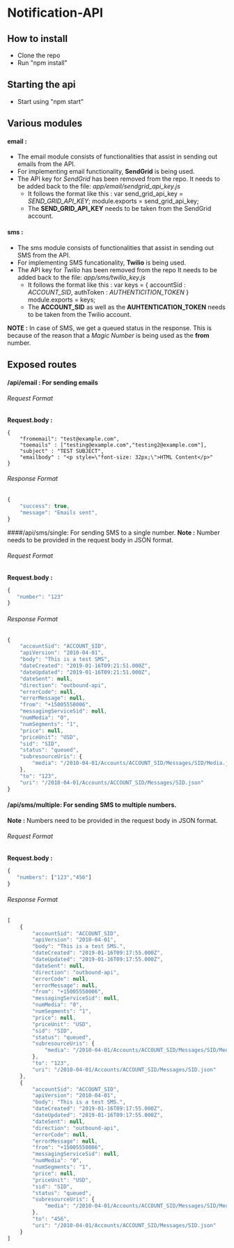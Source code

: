 # Notification-API

## How to install
* Clone the repo
* Run "npm install"

## Starting the api
* Start using "npm start"

## Various modules
#### email :
  * The email module consists of functionalities that assist in sending out emails from the API.
  * For implementing email functionality, **SendGrid** is being used.
  * The API key for *SendGrid* has been removed from the repo. It needs to be added back to the file: *app/email/sendgrid_api_key.js*
    * It follows the format like this :
    var send_grid_api_key = *SEND_GRID_API_KEY*;
    module.exports = send_grid_api_key;
    * The **SEND_GRID_API_KEY** needs to be taken from the SendGrid account.

#### sms :
  * The sms module consists of functionalities that assist in sending out SMS from the API.
  * For implementing SMS funcationality, **Twilio** is being used.
  * The API key for *Twilio* has been removed from the repo It needs to be added back to the file: *app/sms/twilio_key.js*
    * It follows the format like this :
    var keys = {
    accountSid : *ACCOUNT_SID*,
    authToken : *AUTHENTICITION_TOKEN*
    }
    module.exports = keys;
    * The **ACCOUNT_SID** as well as the **AUHTENTICATION_TOKEN** needs to be taken from the Twilio account.

**NOTE :** In case of SMS, we get a queued status in the response. This is because of the reason that a *Magic Number* is being used as the **from** number.

## Exposed routes

#### /api/email : For sending emails
###### Request Format 
**Request.body :** 
```javascipt
{
    "fromemail": "test@example.com",
    "toemails" : ["testing@example.com","testing2@example.com"],
    "subject" : "TEST SUBJECT",
    "emailbody" : "<p style=\"font-size: 32px;\">HTML Content</p>"
}
```
###### Response Format
```javascript
{
    "success": true,
    "message": "Emails sent",
}

```
####/api/sms/single: For sending SMS to a single number.
**Note :** Number needs to be provided in the request body in JSON format.
###### Request Format
**Request.body :** 
```javascript
{
   "number": "123"
} 
```
###### Response Format
```javascript
{
    "accountSid": "ACCOUNT_SID",
    "apiVersion": "2010-04-01",
    "body": "This is a test SMS",
    "dateCreated": "2019-01-16T09:21:51.000Z",
    "dateUpdated": "2019-01-16T09:21:51.000Z",
    "dateSent": null,
    "direction": "outbound-api",
    "errorCode": null,
    "errorMessage": null,
    "from": "+15005550006",
    "messagingServiceSid": null,
    "numMedia": "0",
    "numSegments": "1",
    "price": null,
    "priceUnit": "USD",
    "sid": "SID",
    "status": "queued",
    "subresourceUris": {
        "media": "/2010-04-01/Accounts/ACCOUNT_SID/Messages/SID/Media.json"
    },
    "to": "123",
    "uri": "/2010-04-01/Accounts/ACCOUNT_SID/Messages/SID.json"
}
```


#### /api/sms/multiple: For sending SMS to multiple numbers.
**Note :** Numbers need to be provided in the request body in JSON format.
###### Request Format
**Request.body :** 
```javascript
{
   "numbers": ["123","456"] 
}
```
###### Response Format
```javascript
[
    {
        "accountSid": "ACCOUNT_SID",
        "apiVersion": "2010-04-01",
        "body": "This is a test SMS.",
        "dateCreated": "2019-01-16T09:17:55.000Z",
        "dateUpdated": "2019-01-16T09:17:55.000Z",
        "dateSent": null,
        "direction": "outbound-api",
        "errorCode": null,
        "errorMessage": null,
        "from": "+15005550006",
        "messagingServiceSid": null,
        "numMedia": "0",
        "numSegments": "1",
        "price": null,
        "priceUnit": "USD",
        "sid": "SID",
        "status": "queued",
        "subresourceUris": {
            "media": "/2010-04-01/Accounts/ACCOUNT_SID/Messages/SID/Media.json"
        },
        "to": "123",
        "uri": "/2010-04-01/Accounts/ACCOUNT_SID/Messages/SID.json"
    },
    {
        "accountSid": "ACCOUNT_SID",
        "apiVersion": "2010-04-01",
        "body": "This is a test SMS.",
        "dateCreated": "2019-01-16T09:17:55.000Z",
        "dateUpdated": "2019-01-16T09:17:55.000Z",
        "dateSent": null,
        "direction": "outbound-api",
        "errorCode": null,
        "errorMessage": null,
        "from": "+15005550006",
        "messagingServiceSid": null,
        "numMedia": "0",
        "numSegments": "1",
        "price": null,
        "priceUnit": "USD",
        "sid": "SID",
        "status": "queued",
        "subresourceUris": {
            "media": "/2010-04-01/Accounts/ACCOUNT_SID/Messages/SID/Media.json"
        },
        "to": "456",
        "uri": "/2010-04-01/Accounts/ACCOUNT_SID/Messages/SID.json"
    }
]
```



